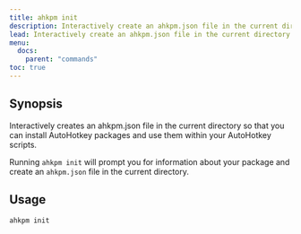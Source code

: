 ```yaml
---
title: ahkpm init
description: Interactively create an ahkpm.json file in the current directory
lead: Interactively create an ahkpm.json file in the current directory
menu:
  docs:
    parent: "commands"
toc: true
---
```

## Synopsis

Interactively creates an ahkpm.json file in the current directory so that you
can install AutoHotkey packages and use them within your AutoHotkey scripts.

Running `ahkpm init` will prompt you for information about your package and
create an `ahkpm.json` file in the current directory.

## Usage

```text
ahkpm init
```

